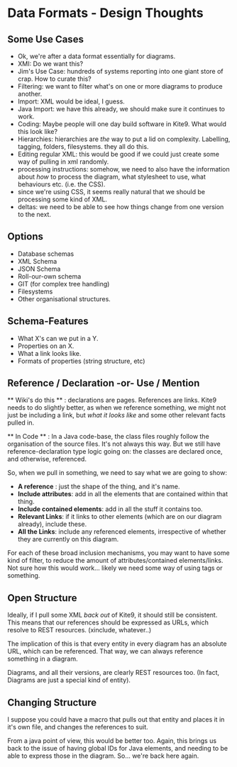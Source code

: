 # Data Formats - Design Thoughts

## Some Use Cases

 - Ok, we're after a data format essentially for diagrams.
 - XMI:  Do we want this?
 - Jim's Use Case:   hundreds of systems reporting into one giant store of crap.  How to curate this?
 - Filtering:  we want to filter what's on one or more diagrams to produce another.
 - Import:  XML would be ideal, I guess.
 - Java Import:  we have this already, we should make sure it continues to work.
 - Coding:  Maybe people will one day build software in Kite9.  What would this look like?
 - Hierarchies: hierarchies are *the* way to put a lid on complexity.   Labelling, tagging, folders, filesystems.  they all do this.  
 - Editing regular XML:  this would be good if we could just create some way of pulling in xml randomly.
 - processing instructions:  somehow, we need to also have the information about *how* to process the diagram, what stylesheet to use, what behaviours etc.  (i.e. the CSS).
 - since we're using CSS, it seems really natural that we should be processing some kind of XML.
 - deltas:  we need to be able to see how things change from one version to the next.
 
## Options

- Database schemas
- XML Schema
- JSON Schema
- Roll-our-own schema
- GIT (for complex tree handling)
- Filesystems
- Other organisational structures.

## Schema-Features

- What X's can we put in a Y.
- Properties on an X.
- What a link looks like.
- Formats of properties (string structure, etc)

## Reference / Declaration -or- Use / Mention

** Wiki's do this ** :  declarations are pages.  References are links.  Kite9 needs to do slightly better, as when we reference something, we might not just be including a link, but *what it looks like* and some other relevant facts pulled in.

** In Code ** :  In a Java code-base, the class files roughly follow the organisation of the source files.  It's not always this way.  But we still have reference-declaration type logic going on:  the classes are declared once, and otherwise, referenced.

So, when we pull in something, we need to say what we are going to show: 

 - **A reference** : just the shape of the thing, and it's name.
 - **Include attributes**:  add in all the elements that are contained within that thing.
 - **Include contained elements**:  add in all the stuff it contains too.
 - **Relevant Links**:  if it links to other elements (which are on our diagram already), include these.  
 - **All the Links**:  include any referenced elements, irrespective of whether they are currently on this diagram.
 
For each of these broad inclusion mechanisms, you may want to have some kind of filter, to reduce the amount of attributes/contained elements/links.  Not sure how this would work... likely we need some way of using tags or something.   

## Open Structure

Ideally, if I pull some XML *back out* of Kite9, it should still be consistent.  This means that our references should be expressed as URLs, which resolve to REST resources.  (xinclude, whatever..)

The implication of this is that every entity in every diagram has an absolute URL, which can be referenced.  That way, we can always reference something in a diagram.

Diagrams, and all their versions, are clearly REST resources too.  (In fact, Diagrams are just a special kind of entity).

## Changing Structure

I suppose you could have a macro that pulls out that entity and places it in it's own file, and changes the references to suit.

From a java point of view, this would be better too.   Again, this brings us back to the issue of having global IDs for Java elements, and needing to be able to express those in the diagram.  So... we're back here again.




 
 
 
 

 